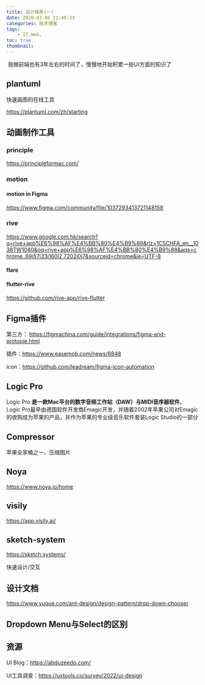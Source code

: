 ```yaml
---
title: 设计推荐(一)
date: 2020-03-06 21:40:33
categories: 技术博客
tags:
    - IT,Web，
toc: true
thumbnail: 
---
```


​		我做前端也有3年左右的时间了，慢慢地开始积累一些UI方面的知识了

<!--more-->

## plantuml

快速画图的在线工具

https://plantuml.com/zh/starting



## 动画制作工具



### principle

https://principleformac.com/



### motion



#### motion in Figma

https://www.figma.com/community/file/1037293413721148158



### rive

https://www.google.com.hk/search?q=rive+app%E6%98%AF%E4%BB%80%E4%B9%88&rlz=1C5CHFA_en__1038TW1040&oq=rive+app%E6%98%AF%E4%BB%80%E4%B9%88&aqs=chrome..69i57j33i160l2.7202j0j7&sourceid=chrome&ie=UTF-8

#### flare



#### flutter-rive

https://github.com/rive-app/rive-flutter





## Figma插件

第三方： https://figmachina.com/guide/integrations/figma-and-protopie.html

插件：https://www.easemob.com/news/6848

icon：https://github.com/leadream/figma-icon-automation



## Logic Pro

Logic Pro **是一款Mac平台的数字音频工作站（DAW）与MIDI音序器软件**。 Logic Pro最早由德国软件开发商Emagic开发，并随着2002年苹果公司对Emagic的收购成为苹果的产品，并作为苹果的专业级音乐软件套装Logic Studio的一部分



## Compressor

苹果全家桶之一，压缩图片



## Noya

https://www.noya.io/home



## visily

https://app.visily.ai/



## sketch-system

https://sketch.systems/

快速设计/交互



## 设计文档

https://www.yuque.com/ant-design/design-pattern/drop-down-chooser



## Dropdown Menu与Select的区别





## 资源

UI Blog：https://abduzeedo.com/

UI工具调查：https://uxtools.co/survey/2022/ui-design
